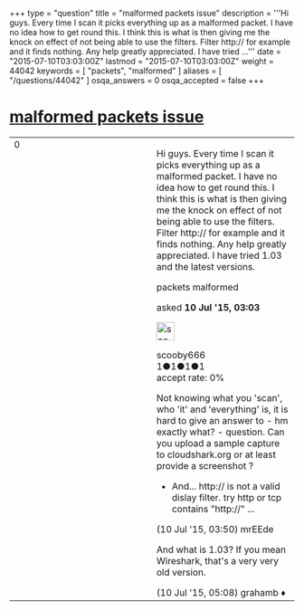 +++
type = "question"
title = "malformed packets issue"
description = '''Hi guys. Every time I scan it picks everything up as a malformed packet. I have no idea how to get round this. I think this is what is then giving me the knock on effect of not being able to use the filters. Filter http:// for example and it finds nothing. Any help greatly appreciated. I have tried ...'''
date = "2015-07-10T03:03:00Z"
lastmod = "2015-07-10T03:03:00Z"
weight = 44042
keywords = [ "packets", "malformed" ]
aliases = [ "/questions/44042" ]
osqa_answers = 0
osqa_accepted = false
+++

<div class="headNormal">

# [malformed packets issue](/questions/44042/malformed-packets-issue)

</div>

<div id="main-body">

<div id="askform">

<table id="question-table" style="width:100%;"><colgroup><col style="width: 50%" /><col style="width: 50%" /></colgroup><tbody><tr class="odd"><td style="width: 30px; vertical-align: top"><div class="vote-buttons"><div id="post-44042-score" class="post-score" title="current number of votes">0</div><div id="favorite-count" class="favorite-count"></div></div></td><td><div id="item-right"><div class="question-body"><p>Hi guys. Every time I scan it picks everything up as a malformed packet. I have no idea how to get round this. I think this is what is then giving me the knock on effect of not being able to use the filters. Filter http:// for example and it finds nothing. Any help greatly appreciated. I have tried 1.03 and the latest versions.</p></div><div id="question-tags" class="tags-container tags">packets malformed</div><div id="question-controls" class="post-controls"></div><div class="post-update-info-container"><div class="post-update-info post-update-info-user"><p>asked <strong>10 Jul '15, 03:03</strong></p><img src="https://secure.gravatar.com/avatar/ddf030cfcbf1d5c8423934cc1e88b171?s=32&amp;d=identicon&amp;r=g" class="gravatar" width="32" height="32" alt="scooby666&#39;s gravatar image" /><p>scooby666<br />
<span class="score" title="1 reputation points">1</span><span title="1 badges"><span class="badge1">●</span><span class="badgecount">1</span></span><span title="1 badges"><span class="silver">●</span><span class="badgecount">1</span></span><span title="1 badges"><span class="bronze">●</span><span class="badgecount">1</span></span><br />
<span class="accept_rate" title="Rate of the user&#39;s accepted answers">accept rate:</span> <span title="scooby666 has no accepted answers">0%</span></p></div></div><div id="comments-container-44042" class="comments-container"><span id="44046"></span><div id="comment-44046" class="comment"><div id="post-44046-score" class="comment-score"></div><div class="comment-text"><p>Not knowing what you 'scan', who 'it' and 'everything' is, it is hard to give an answer to - hm exactly what? - question. Can you upload a sample capture to cloudshark.org or at least provide a screenshot ?</p><ul><li>And... http:// is not a valid dislay filter. try http or tcp contains "http://" ...</li></ul></div><div id="comment-44046-info" class="comment-info"><span class="comment-age">(10 Jul '15, 03:50)</span> mrEEde</div></div><span id="44048"></span><div id="comment-44048" class="comment"><div id="post-44048-score" class="comment-score"></div><div class="comment-text"><p>And what is 1.03? If you mean Wireshark, that's a very very old version.</p></div><div id="comment-44048-info" class="comment-info"><span class="comment-age">(10 Jul '15, 05:08)</span> grahamb ♦</div></div></div><div id="comment-tools-44042" class="comment-tools"></div><div class="clear"></div><div id="comment-44042-form-container" class="comment-form-container"></div><div class="clear"></div></div></td></tr></tbody></table>

</div>

</div>

